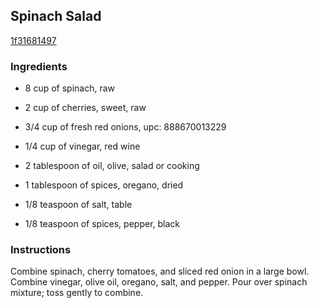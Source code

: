 ## Spinach Salad

[1f31681497](http://www.myrecipes.com/recipe/spinach-salad)

### Ingredients

 - 8 cup of spinach, raw

 - 2 cup of cherries, sweet, raw

 - 3/4 cup of fresh red onions, upc: 888670013229

 - 1/4 cup of vinegar, red wine

 - 2 tablespoon of oil, olive, salad or cooking

 - 1 tablespoon of spices, oregano, dried

 - 1/8 teaspoon of salt, table

 - 1/8 teaspoon of spices, pepper, black

### Instructions

Combine spinach, cherry tomatoes, and sliced red onion in a large bowl. Combine vinegar, olive oil, oregano, salt, and pepper. Pour over spinach mixture; toss gently to combine.